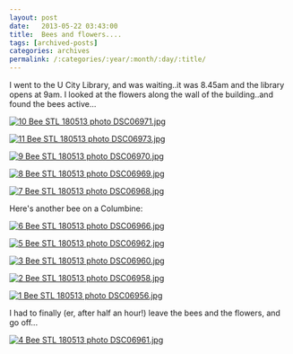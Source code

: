 ```yaml
---
layout: post
date:	2013-05-22 03:43:00
title:  Bees and flowers....
tags: [archived-posts]
categories: archives
permalink: /:categories/:year/:month/:day/:title/
---
```

I went to the U City Library, and was waiting..it was 8.45am and the library opens at 9am. I looked at the flowers along the wall of the building..and found the bees active...


<a href="http://s1264.photobucket.com/user/mnypx/media/DSC06971.jpg.html" target="_blank"><img src="http://i1264.photobucket.com/albums/jj483/mnypx/DSC06971.jpg" border="0" alt="10 Bee STL 180513 photo DSC06971.jpg"/></a>

<lj-cut text="Want to see the pollen?">


<a href="http://s1264.photobucket.com/user/mnypx/media/DSC06973.jpg.html" target="_blank"><img src="http://i1264.photobucket.com/albums/jj483/mnypx/DSC06973.jpg" border="0" alt="11 Bee STL 180513 photo DSC06973.jpg"/></a>


<a href="http://s1264.photobucket.com/user/mnypx/media/DSC06970.jpg.html" target="_blank"><img src="http://i1264.photobucket.com/albums/jj483/mnypx/DSC06970.jpg" border="0" alt="9 Bee STL 180513 photo DSC06970.jpg"/></a>


<a href="http://s1264.photobucket.com/user/mnypx/media/DSC06969.jpg.html" target="_blank"><img src="http://i1264.photobucket.com/albums/jj483/mnypx/DSC06969.jpg" border="0" alt="8 Bee STL 180513 photo DSC06969.jpg"/></a>


<a href="http://s1264.photobucket.com/user/mnypx/media/DSC06968.jpg.html" target="_blank"><img src="http://i1264.photobucket.com/albums/jj483/mnypx/DSC06968.jpg" border="0" alt="7 Bee STL 180513 photo DSC06968.jpg"/></a>

Here's another bee on a Columbine:

<a href="http://s1264.photobucket.com/user/mnypx/media/DSC06966.jpg.html" target="_blank"><img src="http://i1264.photobucket.com/albums/jj483/mnypx/DSC06966.jpg" border="0" alt="6 Bee STL 180513 photo DSC06966.jpg"/></a>


<a href="http://s1264.photobucket.com/user/mnypx/media/DSC06962.jpg.html" target="_blank"><img src="http://i1264.photobucket.com/albums/jj483/mnypx/DSC06962.jpg" border="0" alt="5 Bee STL 180513 photo DSC06962.jpg"/></a>

<a href="http://s1264.photobucket.com/user/mnypx/media/DSC06960.jpg.html" target="_blank"><img src="http://i1264.photobucket.com/albums/jj483/mnypx/DSC06960.jpg" border="0" alt="3 Bee STL 180513 photo DSC06960.jpg"/></a>

<a href="http://s1264.photobucket.com/user/mnypx/media/DSC06958.jpg.html" target="_blank"><img src="http://i1264.photobucket.com/albums/jj483/mnypx/DSC06958.jpg" border="0" alt="2 Bee STL 180513 photo DSC06958.jpg"/></a>


<a href="http://s1264.photobucket.com/user/mnypx/media/DSC06956.jpg.html" target="_blank"><img src="http://i1264.photobucket.com/albums/jj483/mnypx/DSC06956.jpg" border="0" alt="1 Bee STL 180513 photo DSC06956.jpg"/></a>

</lj-cut>

I had to finally (er, after half an hour!) leave the bees and the flowers, and go off...


<a href="http://s1264.photobucket.com/user/mnypx/media/DSC06961.jpg.html" target="_blank"><img src="http://i1264.photobucket.com/albums/jj483/mnypx/DSC06961.jpg" border="0" alt="4 Bee STL 180513 photo DSC06961.jpg"/></a>
